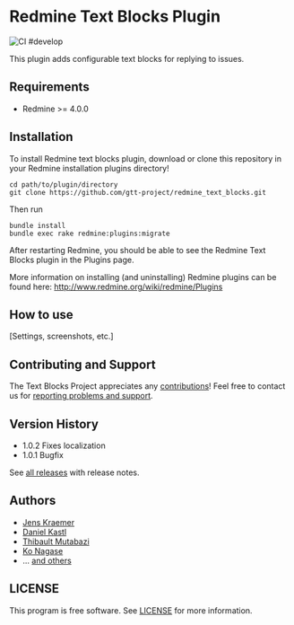 # Redmine Text Blocks Plugin

![CI #develop](https://github.com/gtt-project/redmine_text_blocks/workflows/Test%20with%20Redmine/badge.svg)

This plugin adds configurable text blocks for replying to issues.

## Requirements

- Redmine >= 4.0.0

## Installation

To install Redmine text blocks plugin, download or clone this repository in your Redmine installation plugins directory!
```
cd path/to/plugin/directory
git clone https://github.com/gtt-project/redmine_text_blocks.git
```

Then run

```
bundle install
bundle exec rake redmine:plugins:migrate
```

After restarting Redmine, you should be able to see the Redmine Text Blocks plugin in the Plugins page.

More information on installing (and uninstalling) Redmine plugins can be found here: http://www.redmine.org/wiki/redmine/Plugins

## How to use

[Settings, screenshots, etc.]

## Contributing and Support

The Text Blocks Project appreciates any [contributions](https://github.com/gtt-project/.github/blob/main/CONTRIBUTING.md)! Feel free to contact us for [reporting problems and support](https://github.com/gtt-project/.github/blob/main/CONTRIBUTING.md).

## Version History

- 1.0.2 Fixes localization
- 1.0.1 Bugfix

See [all releases](https://github.com/gtt-project/redmine_text_blocks/releases) with release notes.

## Authors

  - [Jens Kraemer](https://github.com/jkraemer)
  - [Daniel Kastl](https://github.com/dkastl)
  - [Thibault Mutabazi](https://github.com/eyewritecode)
  - [Ko Nagase](https://github.com/sanak)
  - ... [and others](https://github.com/gtt-project/redmine_text_blocks/graphs/contributors)

## LICENSE

This program is free software. See [LICENSE](LICENSE) for more information.
